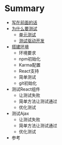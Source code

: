 # Summary

* [写在前面的话](README.md)
* [为什么要测试](docs/why_we_need_test.md)
   * [单元测试](docs/about_unit_test.md)
   * [测试驱动开发](docs/about_tdd.md)
* [搭建环境](docs/settings.md)
   * 环境要求
   * npm初始化
   * Karma配置
   * React支持
   * 简单测试
   * git初始化
* 测试React组件
   * 让测试失败
   * 简单方法让测试通过
   * 优化测试
* 测试Ajax
   * 让测试失败
   * 简单方法让测试通过
   * 优化测试
* 参考

